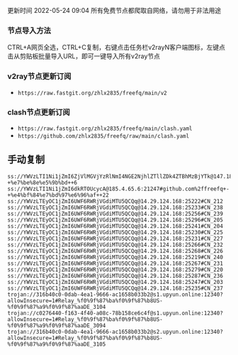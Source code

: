 更新时间 2022-05-24 09:04 
所有免费节点都爬取自网络，请勿用于非法用途  

### 节点导入方法  
CTRL+A网页全选，CTRL+C复制，右键点击任务栏v2rayN客户端图标，左键点击从剪贴板批量导入URL，即可一键导入所有v2ray节点  
### v2ray节点更新订阅  
- `https://raw.fastgit.org/zhlx2835/freefq/main/v2`  
### clash节点更新订阅  
- `https://raw.fastgit.org/zhlx2835/freefq/main/clash.yaml`  
- `https://github.com/zhlx2835/freefq/raw/main/clash.yaml`  

## 手动复制  
```  
ss://YWVzLTI1Ni1jZmI6ZjVlMGVjYzRlNmI4NGE2NjhlZTllZDk4ZTBhMzBjYTk@147.182.151.24:20110#github.com%2ffreefq+-+%e7%be%8e%e5%9b%bd++6
ss://YWVzLTI1Ni1jZmI6dkRTOUcycA@185.4.65.6:21247#github.com%2ffreefq+-+%e4%bf%84%e7%bd%97%e6%96%af++22
ss://YWVzLTEyOC1jZmI6UWF6RWRjVGdiMTU5QCQq@14.29.124.168:25222#CN_212
ss://YWVzLTEyOC1jZmI6UWF6RWRjVGdiMTU5QCQq@14.29.124.168:25233#CN_238
ss://YWVzLTEyOC1jZmI6UWF6RWRjVGdiMTU5QCQq@14.29.124.168:25256#CN_239
ss://YWVzLTEyOC1jZmI6UWF6RWRjVGdiMTU5QCQq@14.29.124.168:25296#CN_205
ss://YWVzLTEyOC1jZmI6UWF6RWRjVGdiMTU5QCQq@14.29.124.168:25241#CN_204
ss://YWVzLTEyOC1jZmI6UWF6RWRjVGdiMTU5QCQq@14.29.124.168:25230#CN_225
ss://YWVzLTEyOC1jZmI6UWF6RWRjVGdiMTU5QCQq@14.29.124.168:25231#CN_227
ss://YWVzLTEyOC1jZmI6UWF6RWRjVGdiMTU5QCQq@14.29.124.168:25266#CN_232
ss://YWVzLTEyOC1jZmI6UWF6RWRjVGdiMTU5QCQq@14.29.124.168:25268#CN_226
ss://YWVzLTEyOC1jZmI6UWF6RWRjVGdiMTU5QCQq@14.29.124.168:25219#CN_240
ss://YWVzLTEyOC1jZmI6UWF6RWRjVGdiMTU5QCQq@14.29.124.168:25267#CN_231
ss://YWVzLTEyOC1jZmI6UWF6RWRjVGdiMTU5QCQq@14.29.124.168:25279#CN_220
ss://YWVzLTEyOC1jZmI6UWF6RWRjVGdiMTU5QCQq@14.29.124.168:25287#CN_236
ss://YWVzLTEyOC1jZmI6UWF6RWRjVGdiMTU5QCQq@14.29.124.168:25247#CN_203
ss://YWVzLTEyOC1jZmI6UWF6RWRjVGdiMTU5QCQq@14.29.124.168:25235#CN_237
trojan://316b40c0-0dab-4ea1-9666-ac1658b033b2@s1.upyun.online:12340?allowInsecure=1#Relay_%f0%9f%87%ba%f0%9f%87%b8US-%f0%9f%87%a9%f0%9f%87%aaDE_3104
trojan://c0276440-f163-4f40-a08c-78b158ce6c4f@s1.upyun.online:12340?allowInsecure=1#Relay_%f0%9f%87%ba%f0%9f%87%b8US-%f0%9f%87%a9%f0%9f%87%aaDE_3094
trojan://316b40c0-0dab-4ea1-9666-ac1658b033b2@s2.upyun.online:12340?allowInsecure=1#Relay_%f0%9f%87%ba%f0%9f%87%b8US-%f0%9f%87%a9%f0%9f%87%aaDE_3105

```  

